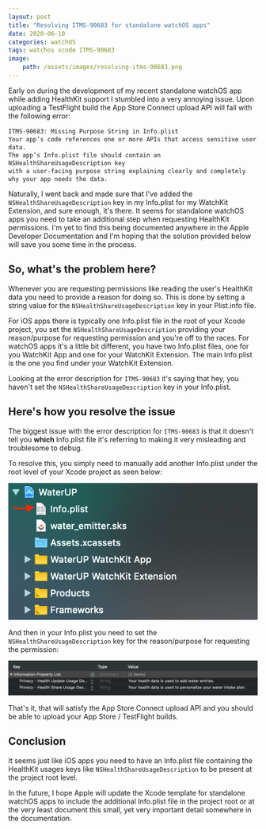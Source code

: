 ```yaml
---
layout: post
title: "Resolving ITMS-90683 for standalone watchOS apps"
date: 2020-06-10
categories: watchOS
tags: watchos xcode ITMS-90683
image:
    path: /assets/images/resolving-itms-90683.png
---
```


Early on during the development of my recent standalone watchOS app while adding HealthKit support I stumbled into a very annoying issue. Upon uploading a TestFlight build the App Store Connect upload API will fail with the following error: 

```text
ITMS-90683: Missing Purpose String in Info.plist
Your app’s code references one or more APIs that access sensitive user data.
The app’s Info.plist file should contain an NSHealthShareUsageDescription key
with a user-facing purpose string explaining clearly and completely why your app needs the data.
```

Naturally, I went back and made sure that I've added the `NSHealthShareUsageDescription` key in my Info.plist for my WatchKit Extension, and sure enough, it's there. It seems for standalone watchOS apps you need to take an additional step when requesting HealthKit permissions. I'm yet to find this being documented anywhere in the Apple Developer Documentation and I'm hoping that the solution provided below will save you some time in the process.

## So, what's the problem here?

Whenever you are requesting permissions like reading the user's HealthKit data you need to provide a reason for doing so. This is done by setting a string value for the `NSHealthShareUsageDescription` key in your Plist.info file.

For iOS apps there is typically one Info.plist file in the root of your Xcode project, you set the `NSHealthShareUsageDescription` providing your reason/purpose for requesting permission and you're off to the races. For watchOS apps it's a little bit different, you have two Info.plist files, one for you WatchKit App and one for your WatchKit Extension. The main Info.plist is the one you find under your WatchKit Extension.

Looking at the error description for `ITMS-90683` it's saying that hey, you haven't set the `NSHealthShareUsageDescription` key in your Info.plist.

## Here's how you resolve the issue

The biggest issue with the error description for `ITMS-90683` is that it doesn't tell you **which** Info.plist file it's referring to making it very misleading and troublesome to debug.

To resolve this, you simply need to manually add another Info.plist under the root level of your Xcode project as seen below:

![image](/assets/images/ITMS-90683-watchos-standalone-app-1.png)

And then in your Info.plist you need to set the `NSHealthShareUsageDescription` key for the reason/purpose for requesting the permission:

![image](/assets/images/ITMS-90683-watchos-standalone-app-2.png)

That's it, that will satisfy the App Store Connect upload API and you should be able to upload your App Store / TestFlight builds.

## Conclusion

It seems just like iOS apps you need to have an Info.plist file containing the HealthKit usages keys like `NSHealthShareUsageDescription` to be present at the project root level.

In the future, I hope Apple will update the Xcode template for standalone watchOS apps to include the additional Info.plist file in the project root or at the very least document this small, yet very important detail somewhere in the documentation.
